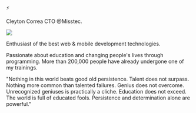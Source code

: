 ⚡

Cleyton Correa
CTO @Misstec.

<img src="https://img.shields.io/badge/Gmail-D14836?style=for-the-badge&logo=gmail&logoColor=white" />


Enthusiast of the best web & mobile development technologies.

Passionate about education and changing people's lives through programming. More than 200,000 people have already undergone one of my trainings.

"Nothing in this world beats good old persistence. Talent does not surpass. Nothing more common than talented failures. Genius does not overcome. Unrecognized geniuses is practically a cliche. Education does not exceed. The world is full of educated fools. Persistence and determination alone are powerful."
